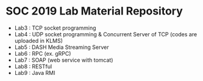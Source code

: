 # SOC 2019 Lab Material Repository

- Lab3 : TCP socket programming 
- Lab4 : UDP socket programming & Concurrent Server of TCP (codes are uploaded in KLMS)
- Lab5 : DASH Media Streaming Server
- Lab6 : RPC (ex. gRPC)
- Lab7 : SOAP (web service with tomcat)
- Lab8 : RESTful
- Lab9 : Java RMI

